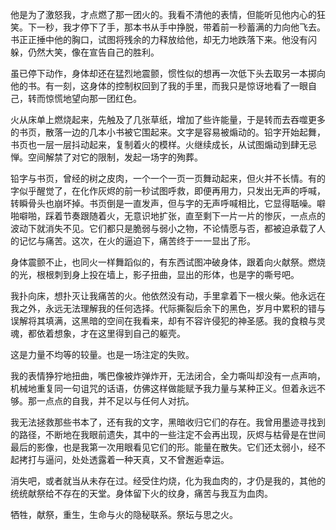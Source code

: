他是为了激怒我，才点燃了那一团火的。我看不清他的表情，但能听见他内心的狂笑。下一秒，我才停下了手，那本书从手中挣脱，带着前一秒蓄满的力向他飞去。书正正捶中他的胸口，试图将残余的力释放给他，却无力地跌落下来。他没有闪躲，仍然大笑，像在宣告自己的胜利。

虽已停下动作，身体却还在猛烈地震颤，惯性似的想再一次低下头去取另一本掷向他的书。有一刻，这身体的控制权回到了我的手里，而我只是惊讶地看了一眼自己，转而惊慌地望向那一团红色。

火从床单上燃烧起来，先触及了几张草纸，增加了些许能量，于是转而去吞噬更多的书页，散落一边的几本小书被它围起来。文字是容易被煽动的。铅字开始起舞，书页也一层一层抖动起来，复制着火的模样。火继续成长，从试图煽动到肆无忌惮。空间解禁了对它的限制，发起一场字的殉葬。

铅字与书页，曾经的树之皮肉，一个一个一页一页舞动起来，但火并不长情。有的字似乎醒觉了，在化作灰烬的前一秒试图呼救，即便再用力，只发出无声的呼喊，转瞬骨头也崩坏掉。书页倒是一直发声，但与字的无声呼喊相比，它显得聒噪。噼啪噼啪，踩着节奏跟随着火，无意识地扩张，直至剩下一片一片的惨灰，一点点的波动下就消失不见。它们都只是脆弱与弱小之物，不论情愿与否，都被迫承载了人的记忆与痛苦。这次，在火的逼迫下，痛苦终于一一显出了形。

身体震颤不止，也同火一样舞蹈似的，有东西试图冲破身体，跟着向火献祭。燃烧的光，根根刺到身上投在墙上，影子扭曲，显出的形体，也是字的嘶号吧。

我扑向床，想扑灭让我痛苦的火。他依然没有动，手里拿着下一根火柴。他永远在我之外，永远无法理解我的任何选择。代际撕裂后余下的黑色，岁月中累积的错与误解将其填满，这黑暗的空间在我看来，却有不容许侵犯的神圣感。我的食粮与灵魂，都依着想象，才在这里得到自己的躯壳。

这是力量不均等的较量。也是一场注定的失败。

我的表情狰狞地扭曲，嘴巴像被炸弹炸开，无法闭合，全力嘶叫却没有一点声响，机械地重复同一句诅咒的话语，仿佛这样做能赋予我力量与某种正义。但着永远不够。那一点点的自我，并不足以与任何人对抗。

我无法拯救那些书本了，还有我的文字，黑暗收归它们的存在。我曾用墨迹寻找到的路径，不断地在我眼前遗失，其中的一些注定不会再出现，灰烬与枯骨是在世间最后的影像，也是我第一次用眼看见它们的形。能量在散失。它们还太弱小，经不起拷打与逼问，处处透露着一种天真，又不曾邂逅幸运。

消失吧，或者就当从未存在过。经受住灼烧，化为我血肉的，才仍是我的，其他的统统献祭给不存在的天堂。身体留下火的纹身，痛苦与我互为血肉。



牺牲，献祭，重生，生命与火的隐秘联系。祭坛与思之火。